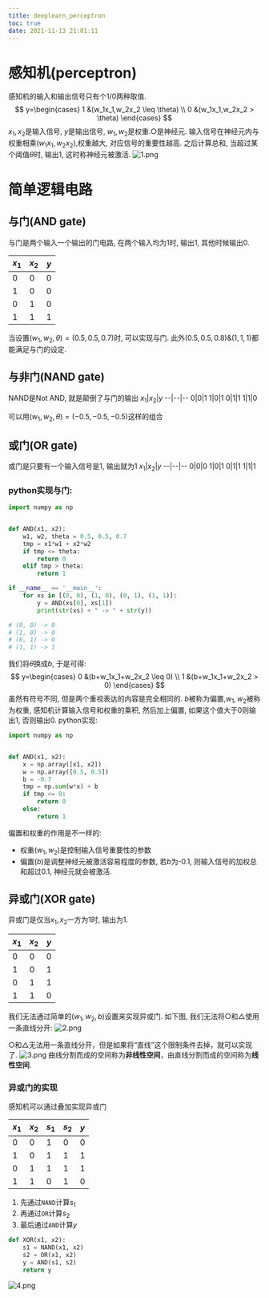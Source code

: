```yaml
---
title: deeplearn_perceptron
toc: true
date: 2021-11-13 21:01:11
---
```



# 感知机(perceptron)


感知机的输入和输出信号只有个1/0两种取值.
$$
y=\begin{cases} 
1 &(w_1x_1,w_2x_2 \leq \theta) \\
0 &(w_1x_1,w_2x_2 > \theta)
\end{cases}
$$
$x_1,x_2$是输入信号, $y$是输出信号, $w_1,w_2$是权重.○是神经元. 输入信号在神经元内与权重相乘$(w_1x_1,w_2x_2)$,权重越大, 对应信号的重要性越高.
之后计算总和, 当超过某个阈值$\theta$时, 输出1, 这时称神经元被激活.
![1.png](1.png)


# 简单逻辑电路

## 与门(AND gate)
与门是两个输入一个输出的门电路, 在两个输入均为1时, 输出1, 其他时候输出0.

$x_1$|$x_2$|$y$
--|--|--
0|0|0
1|0|0
0|1|0
1|1|1

当设置$(w_1,w_2,\theta)=(0.5,0.5,0.7)$时, 可以实现与门. 此外$(0.5,0.5,0.8)\&(1,1,1)$都能满足与门的设定.
## 与非门(NAND gate)
NAND是Not AND, 就是颠倒了与门的输出
$x_1$|$x_2$|$y$
--|--|--
0|0|1
1|0|1
0|1|1
1|1|0

可以用$(w_1,w_2,\theta)=(-0.5,-0.5,-0.5)$这样的组合

## 或门(OR gate)
或门是只要有一个输入信号是1, 输出就为1
$x_1$|$x_2$|$y$
--|--|--
0|0|0
1|0|1
0|1|1
1|1|1



### python实现与门:
```python
import numpy as np


def AND(x1, x2):
    w1, w2, theta = 0.5, 0.5, 0.7
    tmp = x1*w1 + x2*w2
    if tmp <= theta:
        return 0
    elif tmp > theta:
        return 1

if __name__ == '__main__':
    for xs in [(0, 0), (1, 0), (0, 1), (1, 1)]:
        y = AND(xs[0], xs[1])
        print(str(xs) + " -> " + str(y))

# (0, 0) -> 0
# (1, 0) -> 0
# (0, 1) -> 0
# (1, 1) -> 1

```




我们将$\theta$换成$b$, 于是可得:
$$
y=\begin{cases} 
0 &(b+w_1x_1+w_2x_2 \leq 0) \\
1 &(b+w_1x_1+w_2x_2 > 0)
\end{cases}
$$
虽然有符号不同, 但是两个重视表达的内容是完全相同的. $b$被称为偏置,$w_1,w_2$被称为权重, 感知机计算输入信号和权重的乘积, 然后加上偏置, 如果这个值大于0则输出1, 否则输出0.
python实现:
```python
import numpy as np


def AND(x1, x2):
    x = np.array([x1, x2])
    w = np.array([0.5, 0.5])
    b = -0.7
    tmp = np.sum(w*x) + b
    if tmp <= 0:
        return 0
    else:
        return 1
```

偏置和权重的作用是不一样的:
- 权重($w_1,w_2$)是控制输入信号重要性的参数
- 偏置($b$)是调整神经元被激活容易程度的参数, 若$b$为-0.1, 则输入信号的加权总和超过0.1, 神经元就会被激活.


## 异或门(XOR gate)
异或门是仅当$x_1,x_2$一方为1时, 输出为1.

$x_1$|$x_2$|$y$
--|--|--
0|0|0
1|0|1
0|1|1
1|1|0
我们无法通过简单的$(w_1,w_2,b)$设置来实现异或门.
如下图, 我们无法将○和△使用一条直线分开:
![2.png](2.png)

○和△无法用一条直线分开，但是如果将“直线”这个限制条件去掉，就可以实现了.
![3.png](3.png)
曲线分割而成的空间称为**非线性空间**，由直线分割而成的空间称为**线性空间**.

### 异或门的实现
感知机可以通过叠加实现异或门

$x_1$|$x_2$|$s_1$|$s_2$|$y$
--|--|--|--|--
0|0|1|0|0
1|0|1|1|1
0|1|1|1|1
1|1|0|1|0

1. 先通过`NAND`计算$s_1$
2. 再通过`OR`计算$s_2$
3. 最后通过`AND`计算$y$

```python
def XOR(x1, x2):
    s1 = NAND(x1, x2)
    s2 = OR(x1, x2)
    y = AND(s1, s2)
    return y
```
![4.png](4.png)

